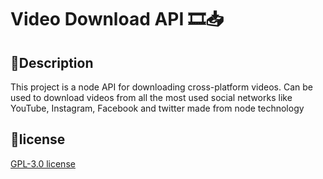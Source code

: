 # Video Download API 🎞️📥

## 📕Description
This project is a node API for downloading cross-platform videos. Can be used to download videos from all the most used social networks like YouTube, Instagram, Facebook and twitter made from node technology


## 📃license 
[GPL-3.0 license](LICENSE)
